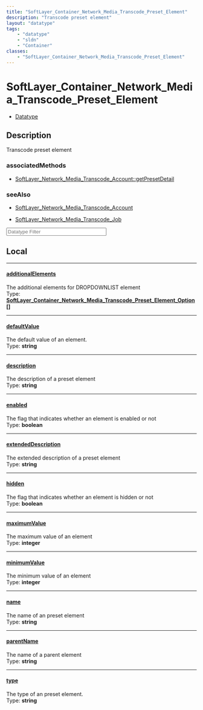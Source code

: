 ```yaml
---
title: "SoftLayer_Container_Network_Media_Transcode_Preset_Element"
description: "Transcode preset element"
layout: "datatype"
tags:
    - "datatype"
    - "sldn"
    - "Container"
classes:
    - "SoftLayer_Container_Network_Media_Transcode_Preset_Element"
---
```


# SoftLayer_Container_Network_Media_Transcode_Preset_Element
<div id='service-datatype'>
    <ul id='sldn-reference-tabs'>
        <li id='datatype'> <a href='/reference/datatypes/SoftLayer_Container_Network_Media_Transcode_Preset_Element' >Datatype</a></li>
    </ul>
</div>

## Description 
Transcode preset element 


### associatedMethods

*  [SoftLayer_Network_Media_Transcode_Account::getPresetDetail](/reference/services/SoftLayer_Network_Media_Transcode_Account/getPresetDetail )



### seeAlso

* [SoftLayer_Network_Media_Transcode_Account](/reference/services/SoftLayer_Network_Media_Transcode_Account )


* [SoftLayer_Network_Media_Transcode_Job](/reference/services/SoftLayer_Network_Media_Transcode_Job )




<!-- Filer BEGIN -->
<div class="view-filters">
        <div class="clearfix">
            <div class="search-input-box">
                <input placeholder="Datatype Filter" onkeyup="titleSearch(inputId='prop-input', divId='properties', elementClass='prop-row')" 
                    type="text" id="prop-input" value="" size="30" maxlength="128" class="form-text">
            </div>
        </div>
</div>
<!-- Filer END -->

<div id="properties" class="content">
<div id="localProperties" class="prop-content" >

## Local
<div class="prop-row">

-----
[additionalElements]: #additionalelements
#### [additionalElements]
The additional elements for DROPDOWNLIST element  
<span class="type-label">Type: </span>**<a href='/reference/datatypes/SoftLayer_Container_Network_Media_Transcode_Preset_Element_Option'>SoftLayer_Container_Network_Media_Transcode_Preset_Element_Option[] </a>**


</div>
<div class="prop-row">

-----
[defaultValue]: #defaultvalue
#### [defaultValue]
The default value of an element.  
<span class="type-label">Type: </span>**string**


</div>
<div class="prop-row">

-----
[description]: #description
#### [description]
The description of a preset element  
<span class="type-label">Type: </span>**string**


</div>
<div class="prop-row">

-----
[enabled]: #enabled
#### [enabled]
The flag that indicates whether an element is enabled or not  
<span class="type-label">Type: </span>**boolean**


</div>
<div class="prop-row">

-----
[extendedDescription]: #extendeddescription
#### [extendedDescription]
The extended description of a preset element  
<span class="type-label">Type: </span>**string**


</div>
<div class="prop-row">

-----
[hidden]: #hidden
#### [hidden]
The flag that indicates whether an element is hidden or not  
<span class="type-label">Type: </span>**boolean**


</div>
<div class="prop-row">

-----
[maximumValue]: #maximumvalue
#### [maximumValue]
The maximum value of an element  
<span class="type-label">Type: </span>**integer**


</div>
<div class="prop-row">

-----
[minimumValue]: #minimumvalue
#### [minimumValue]
The minimum value of an element  
<span class="type-label">Type: </span>**integer**


</div>
<div class="prop-row">

-----
[name]: #name
#### [name]
The name of an preset element  
<span class="type-label">Type: </span>**string**


</div>
<div class="prop-row">

-----
[parentName]: #parentname
#### [parentName]
The name of a parent element  
<span class="type-label">Type: </span>**string**


</div>
<div class="prop-row">

-----
[type]: #type
#### [type]
The type of an preset element.  
<span class="type-label">Type: </span>**string**


</div>
</div>
<!-- LOCAL PROPERTY END -->

</div>


